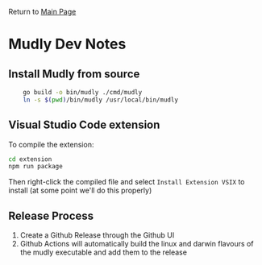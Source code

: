 Return to [Main Page](../README.md)

# Mudly Dev Notes

## Install Mudly from source

```sh
    go build -o bin/mudly ./cmd/mudly
    ln -s $(pwd)/bin/mudly /usr/local/bin/mudly
```

## Visual Studio Code extension

To compile the extension:

```sh
cd extension
npm run package
```

Then right-click the compiled file and select `Install Extension VSIX` to install (at some point we'll do this properly)

## Release Process

1. Create a Github Release through the Github UI
2. Github Actions will automatically build the linux and darwin flavours of the mudly executable and add them to the release